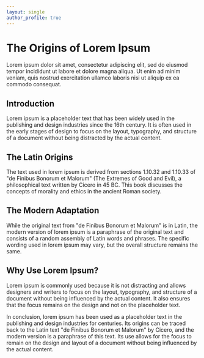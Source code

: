 ```yaml
---
layout: single
author_profile: true
---
```



# The Origins of Lorem Ipsum


Lorem ipsum dolor sit amet, consectetur adipiscing elit, sed do eiusmod tempor incididunt ut labore et dolore magna aliqua. Ut enim ad minim veniam, quis nostrud exercitation ullamco laboris nisi ut aliquip ex ea commodo consequat.


## Introduction


Lorem ipsum is a placeholder text that has been widely used in the publishing and design industries since the 16th century. It is often used in the early stages of design to focus on the layout, typography, and structure of a document without being distracted by the actual content.


## The Latin Origins


The text used in lorem ipsum is derived from sections 1.10.32 and 1.10.33 of "de Finibus Bonorum et Malorum" (The Extremes of Good and Evil), a philosophical text written by Cicero in 45 BC. This book discusses the concepts of morality and ethics in the ancient Roman society.


## The Modern Adaptation


While the original text from "de Finibus Bonorum et Malorum" is in Latin, the modern version of lorem ipsum is a paraphrase of the original text and consists of a random assembly of Latin words and phrases. The specific wording used in lorem ipsum may vary, but the overall structure remains the same.


## Why Use Lorem Ipsum?


Lorem ipsum is commonly used because it is not distracting and allows designers and writers to focus on the layout, typography, and structure of a document without being influenced by the actual content. It also ensures that the focus remains on the design and not on the placeholder text.


In conclusion, lorem ipsum has been used as a placeholder text in the publishing and design industries for centuries. Its origins can be traced back to the Latin text "de Finibus Bonorum et Malorum" by Cicero, and the modern version is a paraphrase of this text. Its use allows for the focus to remain on the design and layout of a document without being influenced by the actual content.


